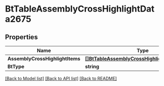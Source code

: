 # BtTableAssemblyCrossHighlightData2675

## Properties

Name | Type | Description | Notes
------------ | ------------- | ------------- | -------------
**AssemblyCrossHighlightItems** | [**[]BtTableAssemblyCrossHighlightDataItem2659**](BTTableAssemblyCrossHighlightDataItem-2659.md) |  | [optional] 
**BtType** | **string** |  | [optional] 

[[Back to Model list]](../README.md#documentation-for-models) [[Back to API list]](../README.md#documentation-for-api-endpoints) [[Back to README]](../README.md)


